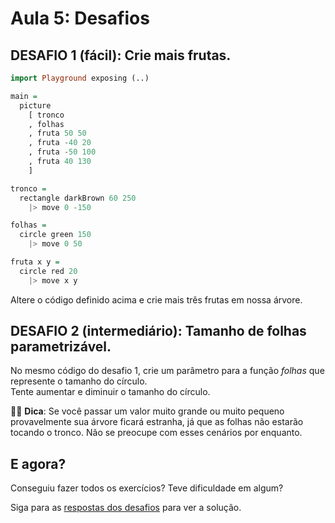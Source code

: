 # Aula 5: Desafios

## DESAFIO 1 (fácil): Crie mais frutas.

```haskell
import Playground exposing (..)

main =
  picture
    [ tronco
    , folhas
    , fruta 50 50
    , fruta -40 20
    , fruta -50 100
    , fruta 40 130
    ]

tronco =
  rectangle darkBrown 60 250
    |> move 0 -150

folhas =
  circle green 150
    |> move 0 50

fruta x y =
  circle red 20
    |> move x y
```

Altere o código definido acima e crie mais
três frutas em nossa árvore.

## DESAFIO 2 (intermediário): Tamanho de folhas parametrizável.

No mesmo código do desafio 1, crie
um parâmetro para a função *folhas*
que represente o tamanho do círculo.  
Tente aumentar e diminuir o tamanho
do círculo.  

👩‍🏫 __Dica__: Se você passar um valor muito grande ou muito pequeno
provavelmente sua árvore ficará estranha, já que as folhas não
estarão tocando o tronco. Não se preocupe com esses cenários
por enquanto.

## E agora?

Conseguiu fazer todos os exercícios? Teve dificuldade em algum?

Siga para as [respostas dos desafios](/aula_5_desafios_respostas.html)
para ver a solução.
